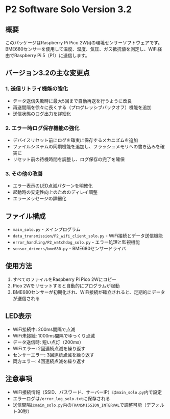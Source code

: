 # P2 Software Solo Version 3.2

## 概要
このパッケージはRaspberry Pi Pico 2W用の環境センサーソフトウェアです。BME680センサーを使用して温度、湿度、気圧、ガス抵抗値を測定し、WiFi経由でRaspberry Pi 5（P1）に送信します。

## バージョン3.2の主な変更点

### 1. 送信リトライ機能の強化
- データ送信失敗時に最大5回まで自動再送を行うように改良
- 再送間隔を徐々に長くする（プログレッシブバックオフ）機能を追加
- 送信状態のログ出力を詳細化

### 2. エラー時ログ保存機能の強化
- デバイスリセット前にログを確実に保存するメカニズムを追加
- ファイルシステムの同期機能を追加し、フラッシュメモリへの書き込みを確実に
- リセット前の待機時間を調整し、ログ保存の完了を確保

### 3. その他の改善
- エラー表示のLED点滅パターンを明確化
- 起動時の安定性向上のためのディレイ調整
- エラーメッセージの詳細化

## ファイル構成
- `main_solo.py` - メインプログラム
- `data_transmission/P2_wifi_client_solo.py` - WiFi接続とデータ送信機能
- `error_handling/P2_watchdog_solo.py` - エラー処理と監視機能
- `sensor_drivers/bme680.py` - BME680センサードライバ

## 使用方法
1. すべてのファイルをRaspberry Pi Pico 2Wにコピー
2. Pico 2Wをリセットすると自動的にプログラムが起動
3. BME680センサーが初期化され、WiFi接続が確立されると、定期的にデータが送信される

## LED表示
- WiFi接続中: 200ms間隔で点滅
- WiFi未接続: 1000ms間隔でゆっくり点滅
- データ送信時: 短い点灯（200ms）
- WiFiエラー: 2回連続点滅を繰り返す
- センサーエラー: 3回連続点滅を繰り返す
- 両方エラー: 4回連続点滅を繰り返す

## 注意事項
- WiFi接続情報（SSID、パスワード、サーバーIP）は`main_solo.py`内で設定
- エラーログは`/error_log_solo.txt`に保存される
- 送信間隔は`main_solo.py`内の`TRANSMISSION_INTERVAL`で調整可能（デフォルト30秒）